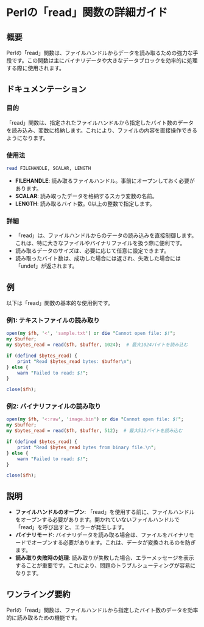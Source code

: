 <!--
Meta Description: # Perlの「read」関数の詳細ガイド ## 概要 Perlの「read」関数は、ファイルハンドルからデータを読み取るための強力な手段です。この関数は主にバイナリデータや大きなデータブロックを効率的に処理する際に使用されます。 ## ドキュメンテーション ### 目的 「read」関数は、指定さ...
Meta Keywords: read, bytes_read, buffer, open, perlの
-->

# Perlの「read」関数の詳細ガイド

## 概要
Perlの「read」関数は、ファイルハンドルからデータを読み取るための強力な手段です。この関数は主にバイナリデータや大きなデータブロックを効率的に処理する際に使用されます。

## ドキュメンテーション
### 目的
「read」関数は、指定されたファイルハンドルから指定したバイト数のデータを読み込み、変数に格納します。これにより、ファイルの内容を直接操作できるようになります。

### 使用法
```perl
read FILEHANDLE, SCALAR, LENGTH
```
- **FILEHANDLE**: 読み取るファイルハンドル。事前にオープンしておく必要があります。
- **SCALAR**: 読み取ったデータを格納するスカラ変数の名前。
- **LENGTH**: 読み取るバイト数。0以上の整数で指定します。

### 詳細
- 「read」は、ファイルハンドルからのデータの読み込みを直接制御します。これは、特に大きなファイルやバイナリファイルを扱う際に便利です。
- 読み取るデータのサイズは、必要に応じて任意に設定できます。
- 読み取ったバイト数は、成功した場合には返され、失敗した場合には「undef」が返されます。

## 例
以下は「read」関数の基本的な使用例です。

### 例1: テキストファイルの読み取り
```perl
open(my $fh, '<', 'sample.txt') or die "Cannot open file: $!";
my $buffer;
my $bytes_read = read($fh, $buffer, 1024);  # 最大1024バイトを読み込む

if (defined $bytes_read) {
    print "Read $bytes_read bytes: $buffer\n";
} else {
    warn "Failed to read: $!";
}

close($fh);
```

### 例2: バイナリファイルの読み取り
```perl
open(my $fh, '<:raw', 'image.bin') or die "Cannot open file: $!";
my $buffer;
my $bytes_read = read($fh, $buffer, 512);  # 最大512バイトを読み込む

if (defined $bytes_read) {
    print "Read $bytes_read bytes from binary file.\n";
} else {
    warn "Failed to read: $!";
}

close($fh);
```

## 説明
- **ファイルハンドルのオープン**: 「read」を使用する前に、ファイルハンドルをオープンする必要があります。開かれていないファイルハンドルで「read」を呼び出すと、エラーが発生します。
- **バイナリモード**: バイナリデータを読み取る場合は、ファイルをバイナリモードでオープンする必要があります。これは、データが変換されるのを防ぎます。
- **読み取り失敗時の処理**: 読み取りが失敗した場合、エラーメッセージを表示することが重要です。これにより、問題のトラブルシューティングが容易になります。

## ワンライング要約
Perlの「read」関数は、ファイルハンドルから指定したバイト数のデータを効率的に読み取るための機能です。